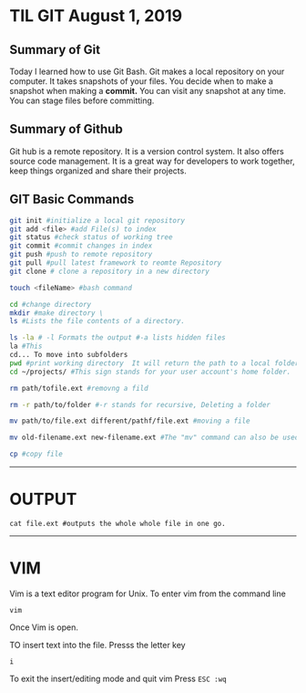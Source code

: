 # TIL GIT August 1, 2019 

## Summary of Git 
Today I learned how to use Git Bash. Git makes a local repository on your computer. It takes snapshots of your files. 
You decide when to make a snapshot when making a **commit.** You can visit any snapshot at any time. You can stage files before committing. 

## Summary of Github
Git hub is a remote repository. It is a version control system. It also offers source code management. It is a great way for developers to work together, keep things organized and share their projects. 

## GIT Basic Commands 
```bash 
git init #initialize a local git repository
git add <file> #add File(s) to index
git status #check status of working tree 
git commit #commit changes in index
git push #push to remote repository 
git pull #pull latest framework to reomte Repository 
git clone # clone a repository in a new directory

touch <fileName> #bash command

cd #change directory 
mkdir #make directory \
ls #Lists the file contents of a directory. 

ls -la # -l Formats the output #-a lists hidden files 
la #This
cd... To move into subfolders 
pwd #print working directory  It will return the path to a local folder on your computer's disk.
cd ~/projects/ #This sign stands for your user account's home folder. 

rm path/tofile.ext #removng a fild 

rm -r path/to/folder #-r stands for recursive, Deleting a folder 

mv path/to/file.ext different/pathf/file.ext #moving a file 

mv old-filename.ext new-filename.ext #The "mv" command can also be used to rename a file

cp #copy file 
```
---

# OUTPUT 
```
cat file.ext #outputs the whole whole file in one go. 
``` 
---
 # VIM 
Vim is a text editor program for Unix. 
To enter vim from the command line 

``` vim ```

Once Vim is open. 

TO insert text into the file. Presss the letter key 

``` i ```

To exit the insert/editing mode and quit vim Press 
``` ESC :wq ```

